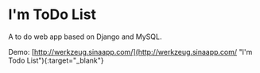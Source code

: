 I'm ToDo List
===
A to do web app based on Django and MySQL.

Demo: [http://werkzeug.sinaapp.com/](http://werkzeug.sinaapp.com/ "I'm Todo List"){:target="_blank"}
